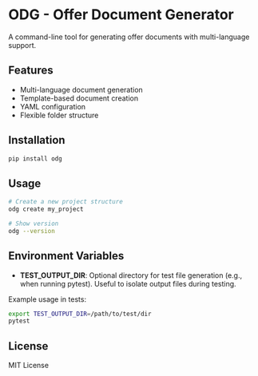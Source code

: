 # ODG - Offer Document Generator

A command-line tool for generating offer documents with multi-language support.

## Features

- Multi-language document generation
- Template-based document creation
- YAML configuration
- Flexible folder structure

## Installation

```bash
pip install odg
```

## Usage

```bash
# Create a new project structure
odg create my_project

# Show version
odg --version
```

## Environment Variables

- **TEST_OUTPUT_DIR**: Optional directory for test file generation (e.g., when running pytest). Useful to isolate output files during testing.

Example usage in tests:
```bash
export TEST_OUTPUT_DIR=/path/to/test/dir
pytest
```

## License

MIT License
